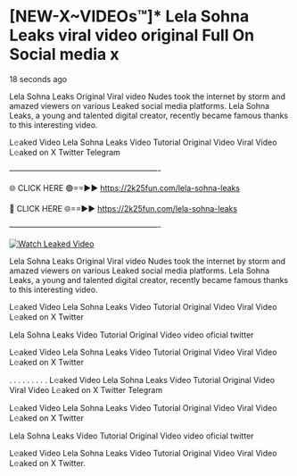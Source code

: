 # [NEW-X~VIDEOs™]* Lela Sohna Leaks viral video original Full On Social media x

18 seconds ago

Lela Sohna Leaks Original Viral video Nudes took the internet by storm and amazed viewers on various Leaked social media platforms. Lela Sohna Leaks, a young and talented digital creator, recently became famous thanks to this interesting video.

L𝚎aked Video Lela Sohna Leaks Video Tutorial Original Video Viral Video L𝚎aked on X Twitter Telegram

———————————————————-

🌐 CLICK HERE 🟢==►► https://2k25fun.com/lela-sohna-leaks

🔴 CLICK HERE 🌐==►► https://2k25fun.com/lela-sohna-leaks

———————————————————-

[![Watch Leaked Video](https://miro.medium.com/v2/resize:fit:828/format:webp/1*cilzJN44JGOrTw9NJCrNHA.gif "Watch Leaked Video")](https://2k25fun.com/lela-sohna-leaks)

Lela Sohna Leaks Original Viral video Nudes took the internet by storm and amazed viewers on various Leaked social media platforms. Lela Sohna Leaks, a young and talented digital creator, recently became famous thanks to this interesting video.

L𝚎aked Video Lela Sohna Leaks Video Tutorial Original Video Viral Video L𝚎aked on X Twitter

Lela Sohna Leaks Video Tutorial Original Video video oficial twitter

L𝚎aked Video Lela Sohna Leaks Video Tutorial Original Video Viral Video L𝚎aked on X Twitter

. . . . . . . . . L𝚎aked Video Lela Sohna Leaks Video Tutorial Original Video Viral Video L𝚎aked on X Twitter Telegram

L𝚎aked Video Lela Sohna Leaks Video Tutorial Original Video Viral Video L𝚎aked on X Twitter

Lela Sohna Leaks Video Tutorial Original Video video oficial twitter

L𝚎aked Video Lela Sohna Leaks Video Tutorial Original Video Viral Video L𝚎aked on X Twitter.